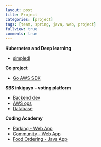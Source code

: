 ```yaml
---
layout: post
title: Project
categories: [project]
tags: [team, spring, java, web, project]
fullview: true
comments: true
---
```


**Kubernetes and Deep learning**
- [simpledl](simpledl)

**Go project**
- [Go AWS SDK](doc_goproject_kor)

**SBS inkigayo - voting platform**
- [Backend dev](doc_rm_spring)
- [AWS ops](elasticache)
- [Database](doc_rm_database)

**Coding Academy**
- [Parking - Web App](parking)
- [Community - Web App](developmental)
- [Food Ordering - Java App](food)
